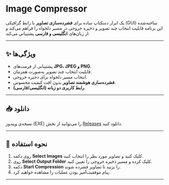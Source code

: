 # Image Compressor

یک ابزار دسکتاپ ساده برای **فشرده‌سازی تصاویر** با رابط گرافیکی (GUI) ساخته‌شده
این برنامه قابلیت انتخاب چند تصویر و ذخیره خروجی در مسیر دلخواه را فراهم می‌کند و از زبان‌های **انگلیسی و فارسی** پشتیبانی می‌کند.

---

## ✨ ویژگی‌ها
- پشتیبانی از فرمت‌های **JPG، JPEG و PNG**.
- قابلیت انتخاب چند تصویر به‌صورت همزمان.
- انتخاب مسیر دلخواه برای ذخیره خروجی.
- **فشرده‌سازی هوشمند تصاویر** بدون افت کیفیت محسوس.
- **رابط کاربری دو زبانه (انگلیسی/فارسی)**.
---

## 📥 دانلود
نسخه‌ی ویندوز (EXE) را می‌توانید از بخش [Releases](https://github.com/alireza-turk-oglan/Image-Compressor/releases/) دانلود کنید.

---

## 🚀 نحوه استفاده
1. روی دکمه **Select Images** کلیک کنید و تصاویر مورد نظر را انتخاب کنید.
2. روی **Select Output Folder** کلیک کرده و مسیر ذخیره خروجی را تعیین کنید.
3. دکمه **Start Compression** را بزنید تا تصاویر فشرده شوند.
4. پیام موفقیت‌آمیز بودن عملیات را مشاهده خواهید کرد.

---
